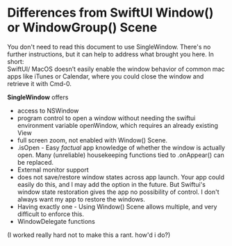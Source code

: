 # Differences from SwiftUI Window() or WindowGroup() Scene

You don't need to read this document to use SingleWindow. There's no further instructions, but it can help to address what brought you here. In short:  
SwiftUI/ MacOS doesn’t easily enable the window behavior of common mac apps like iTunes or Calendar, where you could close the window and retrieve it with Cmd-0. 


**SingleWindow** offers

- access to NSWindow
- program control to open a window without needing the swiftui environment variable openWindow, which requires an already existing View
- full screen zoom, not enabled with Window() Scene.
- .isOpen - Easy *factual* app knowledge of whether the window is actually open. Many (unreliable) housekeeping functions tied to .onAppear() can be replaced.
- External monitor support
- does not save/restore window states across app launch. Your app could easily do this, and I may add the option in the future. But Swiftui's window state restoration gives the app no possibility of control. I don't always want my app to restore the windows.
- Having exactly one - Using Window() Scene allows multiple, and very difficult to enforce this.
- WindowDelegate functions



(I worked really hard not to make this a rant. how'd i do?)

